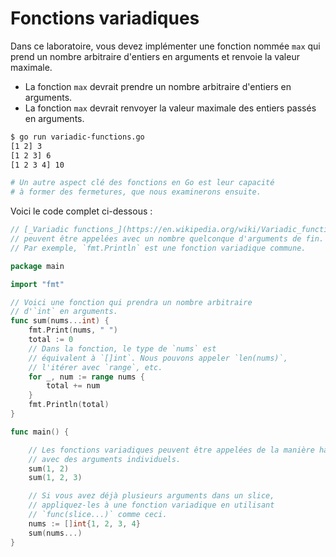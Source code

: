 # Fonctions variadiques

Dans ce laboratoire, vous devez implémenter une fonction nommée `max` qui prend un nombre arbitraire d'entiers en arguments et renvoie la valeur maximale.

- La fonction `max` devrait prendre un nombre arbitraire d'entiers en arguments.
- La fonction `max` devrait renvoyer la valeur maximale des entiers passés en arguments.

```sh
$ go run variadic-functions.go
[1 2] 3
[1 2 3] 6
[1 2 3 4] 10

# Un autre aspect clé des fonctions en Go est leur capacité
# à former des fermetures, que nous examinerons ensuite.
```

Voici le code complet ci-dessous :

```go
// [_Variadic functions_](https://en.wikipedia.org/wiki/Variadic_function)
// peuvent être appelées avec un nombre quelconque d'arguments de fin.
// Par exemple, `fmt.Println` est une fonction variadique commune.

package main

import "fmt"

// Voici une fonction qui prendra un nombre arbitraire
// d'`int` en arguments.
func sum(nums...int) {
	fmt.Print(nums, " ")
	total := 0
	// Dans la fonction, le type de `nums` est
	// équivalent à `[]int`. Nous pouvons appeler `len(nums)`,
	// l'itérer avec `range`, etc.
	for _, num := range nums {
		total += num
	}
	fmt.Println(total)
}

func main() {

	// Les fonctions variadiques peuvent être appelées de la manière habituelle
	// avec des arguments individuels.
	sum(1, 2)
	sum(1, 2, 3)

	// Si vous avez déjà plusieurs arguments dans un slice,
	// appliquez-les à une fonction variadique en utilisant
	// `func(slice...)` comme ceci.
	nums := []int{1, 2, 3, 4}
	sum(nums...)
}

```

